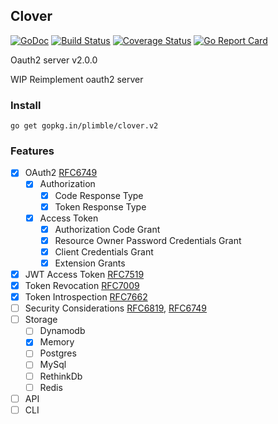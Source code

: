 Clover
---
[![GoDoc](https://godoc.org/plimble/clover?status.svg)](https://godoc.org/github.com/plimble/clover)
[![Build Status](https://travis-ci.org/plimble/clover.svg?branch=master)](https://travis-ci.org/plimble/clover?branch=master)
[![Coverage Status](https://coveralls.io/repos/plimble/clover/badge.svg?branch=master&service=github&foo)](https://coveralls.io/github/plimble/clover?branch=master)
[![Go Report Card](https://goreportcard.com/badge/plimble/clover)](https://goreportcard.com/report/plimble/clover)

Oauth2 server v2.0.0

WIP Reimplement oauth2 server

### Install
```
go get gopkg.in/plimble/clover.v2
```

### Features
- [x] OAuth2 [RFC6749](https://tools.ietf.org/html/rfc6749)
  - [x] Authorization
    - [x] Code Response Type
    - [x] Token Response Type
  - [x] Access Token
    - [x] Authorization Code Grant
    - [x] Resource Owner Password Credentials Grant
    - [x] Client Credentials Grant
    - [x] Extension Grants
- [x] JWT Access Token [RFC7519](https://tools.ietf.org/html/rfc7519)
- [x] Token Revocation [RFC7009](https://tools.ietf.org/html/rfc7009)
- [x] Token Introspection [RFC7662](https://tools.ietf.org/html/rfc7662)
- [ ] Security Considerations [RFC6819](https://tools.ietf.org/html/rfc6819), [RFC6749](https://tools.ietf.org/html/rfc6749#section-10)
- [ ] Storage
  - [ ] Dynamodb
  - [x] Memory
  - [ ] Postgres
  - [ ] MySql
  - [ ] RethinkDb
  - [ ] Redis
- [ ] API
- [ ] CLI
